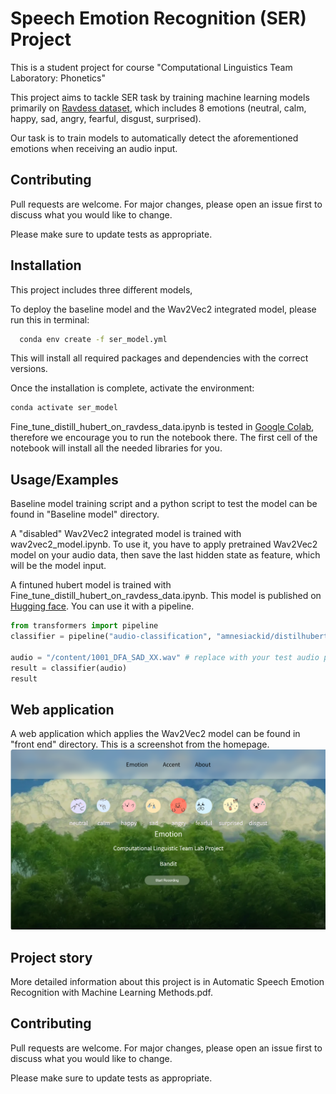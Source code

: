 
# Speech Emotion Recognition (SER) Project

This is a student project for course "Computational Linguistics Team Laboratory: Phonetics"

This project aims to tackle SER task by training machine learning models primarily on [Ravdess dataset](https://zenodo.org/records/1188976), which includes 8 emotions (neutral, calm, happy, sad, angry, fearful, disgust, surprised). 

Our task is to train models to automatically detect the aforementioned emotions when receiving an audio input.
## Contributing

Pull requests are welcome. For major changes, please open an issue first to discuss what you would like to change.

Please make sure to update tests as appropriate.

## Installation

This project includes three different models,

To deploy the baseline model and the Wav2Vec2 integrated model, please run this in terminal:

```bash
  conda env create -f ser_model.yml
```
This will install all required packages and dependencies with the correct versions.

Once the installation is complete, activate the environment:
```bash
conda activate ser_model
```

Fine_tune_distill_hubert_on_ravdess_data.ipynb is tested in [Google Colab](https://colab.google/), therefore we encourage you to run the notebook there. The first cell of the notebook will install all the needed libraries for you.


## Usage/Examples

Baseline model training script and a python script to test the model can be found in "Baseline model" directory.

A "disabled" Wav2Vec2 integrated model is trained with wav2vec2_model.ipynb. To use it, you have to apply pretrained Wav2Vec2 model on your audio data, then save the last hidden state as feature, which will be the model input.

A fintuned hubert model is trained with Fine_tune_distill_hubert_on_ravdess_data.ipynb. This model is published on [Hugging face](https://huggingface.co/amnesiackid/distilhubert-finetuned-ravdess). You can use it with a pipeline.

```python
from transformers import pipeline
classifier = pipeline("audio-classification", "amnesiackid/distilhubert-finetuned-ravdess")

audio = "/content/1001_DFA_SAD_XX.wav" # replace with your test audio path
result = classifier(audio)
result
```


## Web application
A web application which applies the Wav2Vec2 model can be found in "front end" directory.
This is a screenshot from the homepage.
![front end/image.png](https://github.com/amnesiackid/automatic-speech-emotion-recognition-on-ravdess/blob/main/front%20end/image.png)
## Project story
More detailed information about this project is in Automatic Speech Emotion Recognition with Machine Learning Methods.pdf.

## Contributing

Pull requests are welcome. For major changes, please open an issue first to discuss what you would like to change.

Please make sure to update tests as appropriate.
